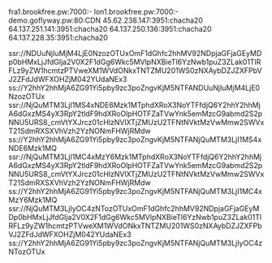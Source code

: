 fra1.brookfree.pw:7000:-
lon1.brookfree.pw:7000:-
demo.goflyway.pw:80:CDN
45.62.238.147:3951:chacha20
64.137.251.141:3951:chacha20
64.137.250.136:3951:chacha20
64.137.228.35:3951:chacha20
 
ssr://NDUuNjIuMjM4LjE0NzozOTUxOmF1dGhfc2hhMV92NDpjaGFjaGEyMDp0bHMxLjJfdGlja2V0X2F1dGg6Wkc5MVlpNXBieTl6YzNwb1puZ3ZLak01TlRFLz9yZW1hcmtzPTVweXM1WVdONkxTNTZMU201WS0zNXAybDZJZXFPbVJ2ZFdJdWFXOHZjM042YUdaNEx3
ss://Y2hhY2hhMjA6ZG91Yi5pby9zc3poZngvKjM5NTFANDUuNjIuMjM4LjE0NzozOTUx
ssr://NjQuMTM3LjI1MS4xNDE6Mzk1MTphdXRoX3NoYTFfdjQ6Y2hhY2hhMjA6dGxzMS4yX3RpY2tldF9hdXRoOlpHOTFZaTVwYnk5emMzcG9abmd2S2pNNU5URS8_cmVtYXJrcz01cHlzNVlXTjZMUzU2TFNtNVktMzVwMmw2SWVxT21SdmRXSXVhVzh2YzNONmFHWjRMdw
ss://Y2hhY2hhMjA6ZG91Yi5pby9zc3poZngvKjM5NTFANjQuMTM3LjI1MS4xNDE6Mzk1MQ
ssr://NjQuMTM3LjI1MC4xMzY6Mzk1MTphdXRoX3NoYTFfdjQ6Y2hhY2hhMjA6dGxzMS4yX3RpY2tldF9hdXRoOlpHOTFZaTVwYnk5emMzcG9abmd2S2pNNU5URS8_cmVtYXJrcz01cHlzNVlXTjZMUzU2TFNtNVktMzVwMmw2SWVxT21SdmRXSXVhVzh2YzNONmFHWjRMdw
ss://Y2hhY2hhMjA6ZG91Yi5pby9zc3poZngvKjM5NTFANjQuMTM3LjI1MC4xMzY6Mzk1MQ
ssr://NjQuMTM3LjIyOC4zNTozOTUxOmF1dGhfc2hhMV92NDpjaGFjaGEyMDp0bHMxLjJfdGlja2V0X2F1dGg6Wkc5MVlpNXBieTl6YzNwb1puZ3ZLak01TlRFLz9yZW1hcmtzPTVweXM1WVdONkxTNTZMU201WS0zNXAybDZJZXFPbVJ2ZFdJdWFXOHZjM042YUdaNEx3
ss://Y2hhY2hhMjA6ZG91Yi5pby9zc3poZngvKjM5NTFANjQuMTM3LjIyOC4zNTozOTUx
 
